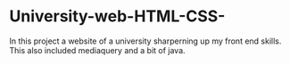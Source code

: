 # University-web-HTML-CSS-

In this project a website of a university sharperning up my front end skills. This also included mediaquery and a bit of java.
